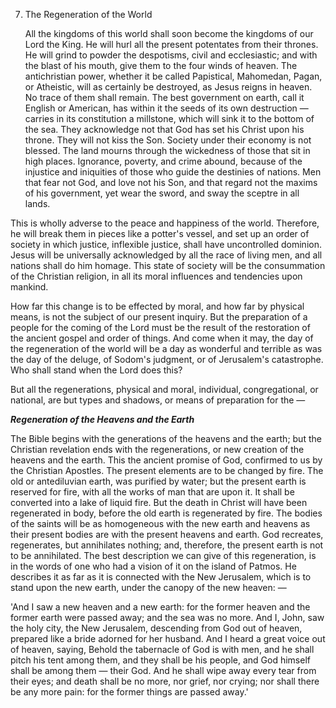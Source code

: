 7. The Regeneration of the World 

   All the kingdoms of this world shall soon become the kingdoms of our Lord the King. He will hurl all the present potentates from their thrones. He will grind to powder the despotisms, civil and ecclesiastic; and with the blast of his mouth, give them to the four winds  of  heaven.  The  antichristian  power,  whether  it  be  called Papistical, Mahomedan, Pagan, or Atheistic, will as certainly be destroyed,  as  Jesus  reigns  in  heaven.  No  trace  of  them  shall remain. The best government on earth, call it English or American, has  within  it  the  seeds  of  its  own  destruction — carries  in  its constitution a millstone, which will sink it to the bottom of the sea. They acknowledge not that God has set his Christ upon his throne. They will not kiss the Son. Society under their economy is not blessed. The land mourns through the wickedness of those that sit in high places. Ignorance, poverty, and crime abound, because of the  injustice  and  iniquities  of  those  who  guide  the  destinies  of nations. Men that fear not God, and love not his Son, and that regard not the maxims of his government, yet wear the sword, and sway the sceptre in all lands. 

This is wholly adverse to the peace and happiness of the world. Therefore, he will break them in pieces like a potter's vessel, and set up an order of society in which justice, inflexible justice, shall have  uncontrolled  dominion.  Jesus  will  be  universally acknowledged by all the race of living men, and all nations shall do him homage. This state of society will be the consummation of the Christian religion, in all its moral influences and tendencies upon mankind. 

How far this change is to be effected by moral, and how far by physical means, is not the subject of our present inquiry. But the preparation of a people for the coming of the Lord must be the result of the restoration of the ancient gospel and order of things. And come when it may, the day of the regeneration of the world will  be  a  day  as  wonderful  and  terrible  as  was  the  day  of  the deluge, of Sodom's judgment, or of Jerusalem's catastrophe. Who shall stand when the Lord does this?  

But  all  the  regenerations,  physical  and  moral,  individual, congregational, or national, are but types and shadows, or means of preparation for the —   

***Regeneration of the Heavens and the Earth*** 

The Bible begins with the generations of the heavens and the earth; but the Christian revelation ends with the regenerations, or new creation of the heavens and the earth. This the ancient promise of God,  confirmed  to  us  by  the  Christian  Apostles.  The  present elements are to be changed by fire. The old or antediluvian earth, was purified by water; but the present earth is reserved for fire, with all the works of man that are upon it. It shall be converted into a  lake  of  liquid  fire.  But  the  death  in  Christ  will  have  been regenerated in body, before the old earth is regenerated by fire. The bodies of the saints will be as homogeneous with the new earth  and  heavens  as  their  present  bodies  are  with  the  present heavens  and  earth.  God  recreates,  regenerates,  but  annihilates nothing; and, therefore, the present earth is not to be annihilated. The best description we can give of this regeneration, is in the words of one who had a vision of it on the island of Patmos. He describes it as far as it is connected with the New Jerusalem, which is  to  stand  upon  the  new  earth,  under  the  canopy  of  the  new heaven: —  

'And I saw a new heaven and a new earth: for the former heaven and the former earth were passed away; and the sea was no more. And I, John, saw the holy city, the New Jerusalem, descending from God out of heaven, prepared like a bride adorned for her husband. And I heard a great voice out of heaven, saying, Behold the  tabernacle  of  God  is  with  men,  and  he  shall  pitch  his  tent among them, and they shall be his people, and God himself shall be among them — their God. And he shall wipe away every tear from their eyes; and death shall be no more, nor grief, nor crying; nor shall there be any more pain: for the former things are passed away.' 

